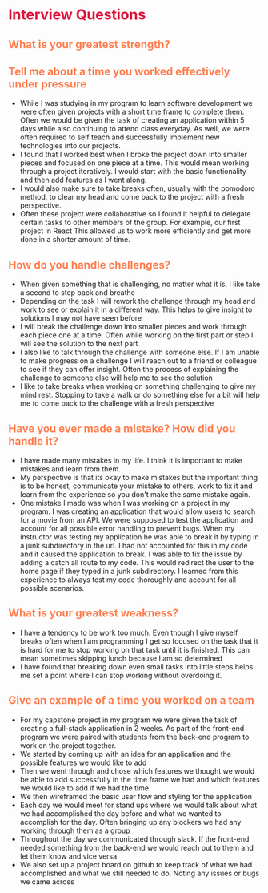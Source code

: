 <style>
r { color: Crimson }
o { color: Coral }
y { color: Khaki }
g { color: MediumSpringGreen }
b { color: SkyBlue }
i { color: Violet }
h { color:  Plum }
hh { color: Pink }
</style>
# <r>Interview Questions</r>


## <o>What is your greatest strength?</o>

## <o>Tell me about a time you worked effectively under pressure</o>

* While I was studying in my program to learn software development we were often given projects with a short time frame to complete them. Often we would be given the task of creating an application within 5 days while also continuing to attend class everyday. As well, we were often required to self teach and successfully implement new technologies into our projects.  
* I found that I worked best when I broke the project down into smaller pieces and focused on one piece at a time. This would mean working through a project iteratively. I would start with the basic functionality and then add features as I went along.
* I would also make sure to take breaks often, usually with the pomodoro method, to clear my head and come back to the project with a fresh perspective.
* Often these project were collaborative so I found it helpful to delegate certain tasks to other members of the group. For example, our first project in React  This allowed us to work more efficiently and get more done in a shorter amount of time.

## <o>How do you handle challenges?</o>

* When given something that is challenging, no matter what it is, I like take a second to step back and breathe
* Depending on the task I will rework the challenge through my head and work to see or explain it in a different way. This helps to give insight to solutions I may not have seen before
* I will break the challenge down into smaller pieces and work through each piece one at a time. Often while working on the first part or step I will see the solution to the next part
* I also like to talk through the challenge with someone else. If I am unable to make progress on a challenge I will reach out to a friend or colleague to see if they can offer insight. Often the process of explaining the challenge to someone else will help me to see the solution
* I like to take breaks when working on something challenging to give my mind rest. Stopping to take a walk or do something else for a bit will help me to come back to the challenge with a fresh perspective

## <o>Have you ever made a mistake? How did you handle it?</o>
* I have made many mistakes in my life. I think it is important to make mistakes and learn from them.
* My perspective is that its okay to make mistakes but the important thing is to be honest, communicate your mistake to others, work to fix it and learn from the experience so you don't make the same mistake again.
* One mistake I made was when I was working on a project in my program. I was creating an application that would allow users to search for a movie from an API. We were supposed to test the application and account for all possible error handling to prevent bugs. When my instructor was testing my application he was able to break it by typing in a junk subdirectory in the url. I had not accounted for this in my code and it caused the application to break. I was able to fix the issue by adding a catch all route to my code. This would redirect the user to the home page if they typed in a junk subdirectory. I learned from this experience to always test my code thoroughly and account for all possible scenarios.

## <o>What is your greatest weakness?</o>
* I have a tendency to be work too much. Even though I give myself breaks often when I am programming I get so focused on the task that it is hard for me to stop working on that task until it is finished. This can mean sometimes skipping lunch because I am so determined 
* I have found that breaking down even small tasks into little steps helps me set a point where I can stop working without overdoing it. 

## <o> Give an example of a time you worked on a team</o>
* For my capstone project in my program we were given the task of creating a full-stack application in 2 weeks. As part of the front-end program we were paired with students from the back-end program to work on the project together.
* We started by coming up with an idea for an application and the possible features we would like to add
* Then we went through and chose which features we thought we would be able to add successfully in the time frame we had and which features we would like to add if we had the time
* We then wireframed the basic user flow and styling for the application
* Each day we would meet for stand ups where we would talk about what we had accomplished the day before and what we wanted to accomplish for the day. Often bringing up any blockers we had any working through them as a group
* Throughout the day we communicated through slack. If the front-end needed something from the back-end we would reach out to them and let them know and vice versa
* We also set up a project board on github to keep track of what we had accomplished and what we still needed to do. Noting any issues or bugs we came across

## <o>